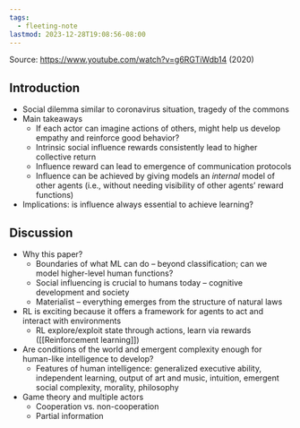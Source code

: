 ```yaml
---
tags:
  - fleeting-note
lastmod: 2023-12-28T19:08:56-08:00
---
```

Source: https://www.youtube.com/watch?v=g6RGTiWdb14 (2020)

## Introduction

- Social dilemma similar to coronavirus situation, tragedy of the commons
- Main takeaways
	- If each actor can imagine actions of others, might help us develop empathy and reinforce good behavior?
	- Intrinsic social influence rewards consistently lead to higher collective return
	- Influence reward can lead to emergence of communication protocols
	- Influence can be achieved by giving models an *internal* model of other agents (i.e., without needing visibility of other agents’ reward functions)
- Implications: is influence always essential to achieve learning?

## Discussion

- Why this paper?
	- Boundaries of what ML can do – beyond classification; can we model higher-level human functions?
	- Social influencing is crucial to humans today – cognitive development and society
	- Materialist – everything emerges from the structure of natural laws
- RL is exciting because it offers a framework for agents to act and interact with environments
	- RL explore/exploit state through actions, learn via rewards ([[Reinforcement learning]])
- Are conditions of the world and emergent complexity enough for human-like intelligence to develop?
	- Features of human intelligence: generalized executive ability, independent learning, output of art and music, intuition, emergent social complexity, morality, philosophy
- Game theory and multiple actors
	- Cooperation vs. non-cooperation
	- Partial information 